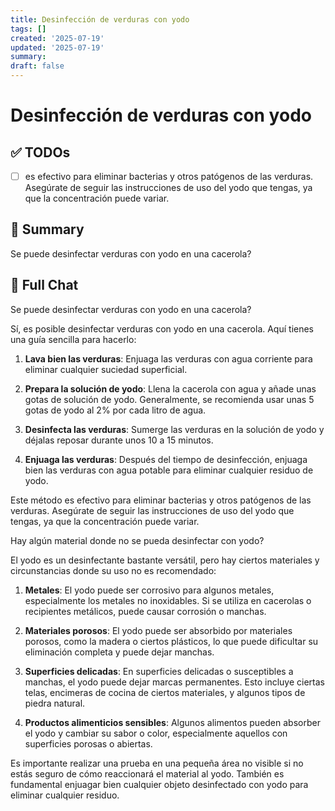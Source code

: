```yaml
---
title: Desinfección de verduras con yodo
tags: []
created: '2025-07-19'
updated: '2025-07-19'
summary:
draft: false
---
```


# Desinfección de verduras con yodo

## ✅ TODOs
- [ ] es efectivo para eliminar bacterias y otros patógenos de las verduras. Asegúrate de seguir las instrucciones de uso del yodo que tengas, ya que la concentración puede variar.

## 📌 Summary
Se puede desinfectar verduras con yodo en una cacerola?

## 🧠 Full Chat


Se puede desinfectar verduras con yodo en una cacerola? 



Sí, es posible desinfectar verduras con yodo en una cacerola. Aquí tienes una guía sencilla para hacerlo:

1. **Lava bien las verduras**: Enjuaga las verduras con agua corriente para eliminar cualquier suciedad superficial.

2. **Prepara la solución de yodo**: Llena la cacerola con agua y añade unas gotas de solución de yodo. Generalmente, se recomienda usar unas 5 gotas de yodo al 2% por cada litro de agua.

3. **Desinfecta las verduras**: Sumerge las verduras en la solución de yodo y déjalas reposar durante unos 10 a 15 minutos.

4. **Enjuaga las verduras**: Después del tiempo de desinfección, enjuaga bien las verduras con agua potable para eliminar cualquier residuo de yodo.

Este método es efectivo para eliminar bacterias y otros patógenos de las verduras. Asegúrate de seguir las instrucciones de uso del yodo que tengas, ya que la concentración puede variar.

Hay algún material donde no se pueda desinfectar con yodo? 

El yodo es un desinfectante bastante versátil, pero hay ciertos materiales y circunstancias donde su uso no es recomendado:

1. **Metales**: El yodo puede ser corrosivo para algunos metales, especialmente los metales no inoxidables. Si se utiliza en cacerolas o recipientes metálicos, puede causar corrosión o manchas.

2. **Materiales porosos**: El yodo puede ser absorbido por materiales porosos, como la madera o ciertos plásticos, lo que puede dificultar su eliminación completa y puede dejar manchas.

3. **Superficies delicadas**: En superficies delicadas o susceptibles a manchas, el yodo puede dejar marcas permanentes. Esto incluye ciertas telas, encimeras de cocina de ciertos materiales, y algunos tipos de piedra natural.

4. **Productos alimenticios sensibles**: Algunos alimentos pueden absorber el yodo y cambiar su sabor o color, especialmente aquellos con superficies porosas o abiertas.

Es importante realizar una prueba en una pequeña área no visible si no estás seguro de cómo reaccionará el material al yodo. También es fundamental enjuagar bien cualquier objeto desinfectado con yodo para eliminar cualquier residuo.